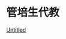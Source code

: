# 管培生代教

[Untitled](%E7%AE%A1%E5%9F%B9%E7%94%9F%E4%BB%A3%E6%95%99%20c4c54773673c420fa34e6a0f6d4665d3/Untitled%20Database%2048fbcc5cf0c149dcb1c91363e180aeed.csv)